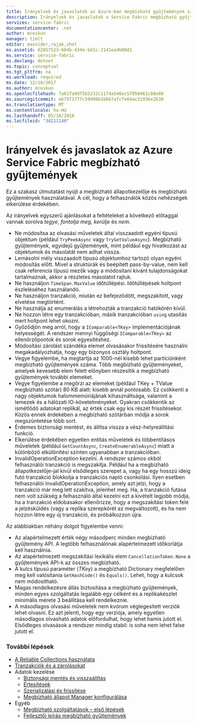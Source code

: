 ```yaml
---
title: Irányelvek és javaslatok az Azure-ban megbízható gyűjtemények szolgáltatás háló |} Microsoft Docs
description: Irányelvek és javaslatok a Service Fabric megbízható gyűjtemények
services: service-fabric
documentationcenter: .net
author: mcoskun
manager: timlt
editor: masnider,rajak,zhol
ms.assetid: 62857523-604b-434e-bd1c-2141ea4b00d1
ms.service: service-fabric
ms.devlang: dotnet
ms.topic: conceptual
ms.tgt_pltfrm: na
ms.workload: required
ms.date: 12/10/2017
ms.author: mcoskun
ms.openlocfilehash: 7a61fa9df5b5232c11f4a546ec5f050461c88e88
ms.sourcegitcommit: eb75f177fc59d90b1b667afcfe64ac51936e2638
ms.translationtype: MT
ms.contentlocale: hu-HU
ms.lasthandoff: 05/16/2018
ms.locfileid: "34211140"
---
```

# <a name="guidelines-and-recommendations-for-reliable-collections-in-azure-service-fabric"></a>Irányelvek és javaslatok az Azure Service Fabric megbízható gyűjtemények
Ez a szakasz útmutatást nyújt a megbízható állapotkezelője és megbízható gyűjtemények használatával. A cél, hogy a felhasználók közös nehézségek elkerülése érdekében.

Az irányelvek egyszerű ajánlásokat a feltételeket a következő előtaggal vannak sorolva *tegye*, *fontolja meg*, *kerülje* és *nem*.

* Ne módosítsa az olvasási műveletek által visszaadott egyéni típusú objektum (például `TryPeekAsync` vagy `TryGetValueAsync`). Megbízható gyűjtemények, egyidejű gyűjtemények, mint például egy hivatkozást az objektumok és másolatát nem adhat vissza.
* Lemásolni mély visszaadott típusú objektumhoz tartozó olyan egyéni módosítás előtt. Mivel a struktúrák és beépített pass-by-value, nem kell csak referencia típusú mezők vagy a módosítani kívánt tulajdonságokat tartalmaznak, akkor a részletes másolatot rajtuk.
* Ne használjon `TimeSpan.MaxValue` időtúllépési. Időtúllépések holtpont észleléséhez használandó.
* Ne használjon tranzakció, miután ez befejeződött, megszakított, vagy elvetése megtörtént.
* Ne használja az enumerálás a létrehozták a tranzakció hatókörén kívül.
* Ne hozzon létre egy tranzakcióban, másik tranzakcióban `using` utasítás mert holtpont lehet okozni.
* Győződjön meg arról, hogy a `IComparable<TKey>` implementációjának helyességét. A rendszer mennyi függőségi `IComparable<TKey>` az ellenőrzőpontok és sorok egyesítéshez.
* Módosítási zárolást szándéka elemet olvasásakor frissítésére használni megakadályozhatja, hogy egy bizonyos osztály holtpont.
* Vegye figyelembe, ha megtartja az 1000-nél kisebb lehet partíciónként megbízható gyűjtemények száma. Több megbízható gyűjteményeket, amelyek kevesebb elem felett előnyben részesítik a megbízható gyűjtemények további elemeket.
* Vegye figyelembe a megőrzi az elemeket (például TKey + TValue megbízható szótár) 80 KB alatt: kisebb annál pontosabb. Ez csökkenti a nagy objektumok halommemóriájának kihasználtsága, valamint a lemezek és a hálózati IO-követelményeket. Gyakran csökkentik az ismétlődő adatokat replikál, az érték csak egy kis részét frissítésekor. Közös ennek érdekében a megbízható szótárban módja a sorok megszüntetése több sort.
* Érdemes biztonsági mentést, és állítsa vissza a vész-helyreállítási funkció.
* Elkerülése érdekében egyetlen entitás műveletek és többentitásos műveletek (például `GetCountAsync`, `CreateEnumerableAsync`) miatt a különböző elkülönítési szinten ugyanabban a tranzakcióban.
* InvalidOperationException kezelni. A rendszer számos okból felhasználói tranzakció is megszakítja. Például ha a megbízható állapotkezelője-jal kívül elsődleges szerepet a, vagy ha egy hosszú ideig futó tranzakció blokkolja a tranzakciós napló csonkolási. Ilyen esetben felhasználói InvalidOperationException, amely azt jelzi, hogy a tranzakció már meg lett szakítva, jelenhet meg. Ha, a tranzakció futása nem volt szükség a felhasználó által kezelni ezt a kivételt legjobb módja, ha a tranzakció eldobásakor ellenőrizze, hogy a megszakítási token felé a jelzésküldés (vagy a replika szerepkörét az megváltozott), és ha nem hozzon létre egy új tranzakció, és próbálkozzon újra.  

Az alábbiakban néhány dolgot figyelembe venni:

* Az alapértelmezett érték négy másodperc minden megbízható gyűjtemény API. A legtöbb felhasználónak alapértelmezett időkorlátja kell használnia.
* Az alapértelmezett megszakítási lexikális elem `CancellationToken.None` a gyűjtemények API-k az összes megbízható.
* A kulcs típusú paraméter (*TKey*) a megbízható Dictionary megfelelően meg kell valósítania `GetHashCode()` és `Equals()`. Lehet, hogy a kulcsok nem módosítható.
* Magas rendelkezésre állás biztosítása a megbízható gyűjtemények, minden egyes szolgáltatás legalább egy célként és a replikakészlet minimális mérete 3 beállítása kell rendelkeznie.
* A másodlagos olvasási műveletek nem kvórum véglegesített verziók lehet olvasni.
  Ez azt jelenti, hogy egy verziója, amely egyetlen másodlagos olvasható adatok előfordulhat, hogy lehet hamis jutott el.
  Elsődleges olvasások a rendszer mindig stabil: is soha nem lehet false jutott el.

### <a name="next-steps"></a>További lépések
* [A Reliable Collections használata](service-fabric-work-with-reliable-collections.md)
* [Tranzakciók és a zárolásokat](service-fabric-reliable-services-reliable-collections-transactions-locks.md)
* Adatok kezelése
  * [Biztonsági mentés és visszaállítás](service-fabric-reliable-services-backup-restore.md)
  * [Értesítések](service-fabric-reliable-services-notifications.md)
  * [Szerializálási és frissítése](service-fabric-application-upgrade-data-serialization.md)
  * [Megbízható állapot Manager konfigurálása](service-fabric-reliable-services-configuration.md)
* Egyéb
  * [Megbízható szolgáltatások – első lépések](service-fabric-reliable-services-quick-start.md)
  * [Fejlesztői leírás megbízható gyűjtemények](https://msdn.microsoft.com/library/azure/microsoft.servicefabric.data.collections.aspx)
